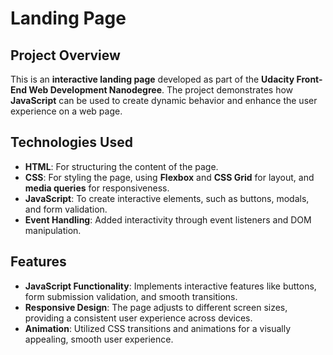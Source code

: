 # Landing Page 

## Project Overview

This is an **interactive landing page** developed as part of the **Udacity Front-End Web Development Nanodegree**. The project demonstrates how **JavaScript** can be used to create dynamic behavior and enhance the user experience on a web page. 

## Technologies Used
- **HTML**: For structuring the content of the page.
- **CSS**: For styling the page, using **Flexbox** and **CSS Grid** for layout, and **media queries** for responsiveness.
- **JavaScript**: To create interactive elements, such as buttons, modals, and form validation.
- **Event Handling**: Added interactivity through event listeners and DOM manipulation.

## Features
- **JavaScript Functionality**: Implements interactive features like buttons, form submission validation, and smooth transitions.
- **Responsive Design**: The page adjusts to different screen sizes, providing a consistent user experience across devices.
- **Animation**: Utilized CSS transitions and animations for a visually appealing, smooth user experience.

